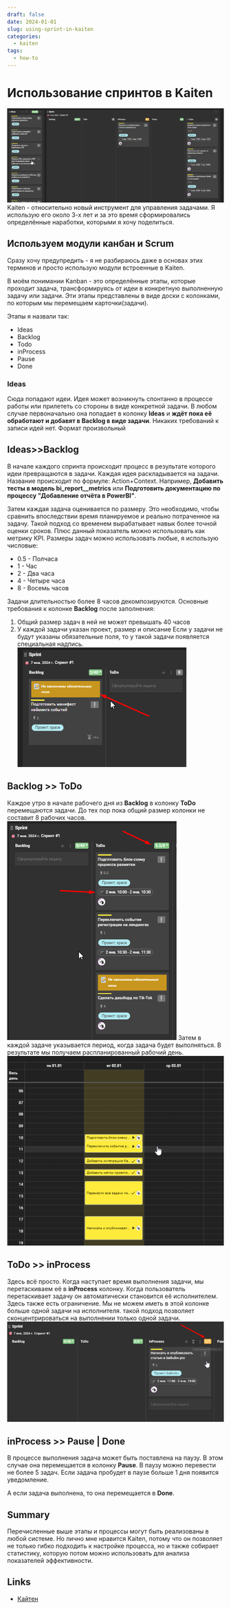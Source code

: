 ```yaml
---
draft: false
date: 2024-01-01
slug: using-sprint-in-kaiten
categories:
  - kaiten
tags:
  - how-to
---
```

# Использование спринтов в Kaiten
![](_attachments/24cf574ee3a50b868fc4253a97a29c30.png)
Kaiten - относительно новый инструмент для управления задачами. Я использую его около 3-х лет и за это время сформировались определённые наработки, которыми я хочу поделиться.
<!-- more -->
## Используем модули канбан и Scrum
Сразу хочу предупредить - я не разбираюсь даже в основах этих терминов и просто использую модули встроенные в Kaiten.

В моём понимании Kanban - это определённые этапы, которые проходит задача, трансформируясь от идеи в конкретную выполненную задачу или задачи. Эти этапы представлены в виде доски с колонками, по которым мы перемещаем карточки(задачи). 

Этапы я назвали так:
- Ideas
- Backlog
- Todo
- inProcess
- Pause
- Done

### Ideas
Сюда попадают идеи. Идея может возникнуть спонтанно в процессе работы или прилететь со стороны в виде конкретной задачи. В любом случае первоначально она попадает в колонку **Ideas** и **ждёт пока её обработают и добавят в Backlog в виде задачи**. Никаких требований к записи идей нет. Формат произвольный
## Ideas>>Backlog
В начале каждого спринта происходит процесс в результате которого идеи превращаются в задачи. Каждая идея раскладывается на задачи. Название происходит по формуле: Action+Context. Например, **Добавить тесты в модель bi_report__metrics** или **Подготовить документацию по процессу "Добавление отчёта в PowerBI"**.

Затем каждая задача оценивается по размеру. Это необходимо, чтобы сравнить впоследствии время планируемое и реально потраченное на задачу. Такой подход со временем вырабатывает навык более точной оценки сроков. Плюс данный показатель можно использовать как метрику KPI. Размеры задач можно использовать любые, я использую числовые:
- 0.5 - Полчаса
- 1 - Час
- 2 - Два часа
- 4 - Четыре часа
- 8 - Восемь часов

Задачи длительностью более 8 часов декомпозируются. Основные требования к колонке **Backlog** после заполнения:
1. Общий размер задач в ней не может превышать 40 часов
2. У каждой задачи указан проект, размер и описание
Если у задачи не будут указаны обязательные поля, то у такой задачи появляется специальная надпись.
![](_attachments/883cab5eb4dd14f3872fe50e331ccdb5.png)

## Backlog >> ToDo
Каждое утро в начале рабочего дня из **Backlog** в колонку **ToDo** перемещаются задачи. До тех пор пока общий размер колонки не составит 8 рабочих часов.
![](_attachments/d486b34d493ab6f0577679839a4e2c34.png)
Затем в каждой задаче указывается период, когда задача будет выполняться. В результате мы получаем распланированный рабочий день.
![](_attachments/bced937a6f14ec9066f3824c765482c4.png)

## ToDo >> inProcess
Здесь всё просто. Когда наступает время выполнения задачи, мы перетаскиваем её в **inProcess** колонку. Когда пользователь перетаскивает задачу он автоматически становится её исполнителем. Здесь также есть ограничение. Мы не можем иметь в этой колонке больше одной задачи на исполнителя. такой подход позволяет сконцентрироваться на выполнении только одной задачи. 
![](_attachments/44c86f0a5b37ad6abf6bdb28f561885f.png)

## inProcess >> Pause | Done
В процессе выполнения задача может быть поставлена на паузу. В этом случае она перемещается в колонку **Pause**. В паузу можно перевести не более 5 задач. Если задача пробудет в паузе больше 1 дня появится уведомление.

А если задача выполнена, то она перемещается в **Done**.

## Summary
Перечисленные выше этапы и процессы могут быть реализованы в любой системе. Но лично мне нравится Kaiten, потому что он позволяет не только гибко подходить к настройке процесса, но и также собирает статистику, которую потом можно использовать для анализа показателей эффективности.

## Links
- [Кайтен](https://kaiten.ru/)
